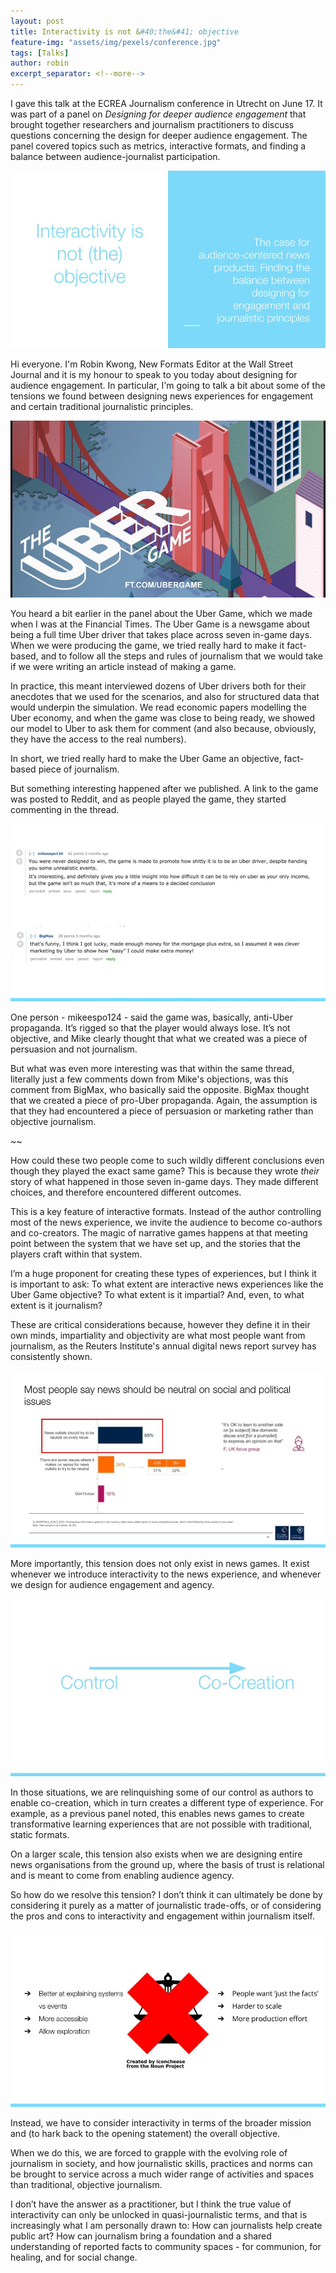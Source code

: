 ```yaml
---
layout: post
title: Interactivity is not &#40;the&#41; objective
feature-img: "assets/img/pexels/conference.jpg"
tags: [Talks]
author: robin
excerpt_separator: <!--more-->
---
```


I gave this talk at the ECREA Journalism conference in Utrecht on June 17. It was part of a panel on _Designing for deeper audience engagement_ that brought together researchers and journalism practitioners to discuss questions concerning the design for deeper audience engagement. The panel covered topics such as metrics, interactive formats, and finding a balance between audience-journalist participation. 

<!--more-->

![](/assets/img/ecrea/ECREA1.jpg)

Hi everyone. I'm Robin Kwong, New Formats Editor at the Wall Street Journal and it is my honour to speak to you today about designing for audience engagement. In particular, I'm going to talk a bit about some of the tensions we found between designing news experiences for engagement and certain traditional journalistic principles.

![](/assets/img/ecrea/ECREA2.jpg)

You heard a bit earlier in the panel about the Uber Game, which we made when I was at the Financial Times. The Uber Game is a newsgame about being a full time Uber driver that takes place across seven in-game days. When we were producing the game, we tried really hard to make it fact-based, and to follow all the steps and rules of journalism that we would take if we were writing an article instead of making a game.

In practice, this meant interviewed dozens of Uber drivers both for their anecdotes that we used for the scenarios, and also for structured data that would underpin the simulation. We read economic papers modelling the Uber economy, and when the game was close to being ready, we showed our model to Uber to ask them for comment (and also because, obviously, they have the access to the real numbers). 

In short, we tried really hard to make the Uber Game an objective, fact-based piece of journalism.

But something interesting happened after we published. A link to the game was posted to Reddit, and as people played the game, they started commenting in the thread. 

![](/assets/img/ecrea/ECREA3.jpg)

One person - mikeespo124 - said the game was, basically, anti-Uber propaganda. It’s rigged so that the player would always lose. It’s not objective, and Mike clearly thought that what we created was a piece of persuasion and not journalism.

But what was even more interesting was that within the same thread, literally just a few comments down from Mike's objections, was this comment from BigMax, who basically said the opposite. BigMax thought that we created a piece of pro-Uber propaganda. Again, the assumption is that they had encountered a piece of persuasion or marketing rather than objective journalism.

~~

How could these two people come to such wildly different conclusions even though they played the exact same game? This is because they wrote _their_ story of what happened in those seven in-game days. They made different choices, and therefore encountered different outcomes. 

This is a key feature of interactive formats. Instead of the author controlling most of the news experience, we invite the audience to become co-authors and co-creators. The magic of narrative games happens at that meeting point between the system that we have set up, and the stories that the players craft within that system. 

I’m a huge proponent for creating these types of experiences, but I think it is important to ask: To what extent are interactive news experiences like the Uber Game objective? To what extent is it impartial? And, even, to what extent is it journalism? 

These are critical considerations because, however they define it in their own minds, impartiality and objectivity are what most people want from journalism, as the Reuters Institute's annual digital news report survey has consistently shown. 

![](/assets/img/ecrea/ECREA4.jpg)

More importantly, this tension does not only exist in news games. It exist whenever we introduce interactivity to the news experience, and whenever we design for audience engagement and agency. 

![](/assets/img/ecrea/ECREA5.jpg)

In those situations, we are relinquishing some of our control as authors to enable co-creation, which in turn creates a different type of experience. For example, as a previous panel noted, this enables news games to create transformative learning experiences that are not possible with traditional, static formats.

On a larger scale, this tension also exists when we are designing entire news organisations from the ground up, where the basis of trust is relational and is meant to come from enabling audience agency.
 

So how do we resolve this tension? I don’t think it can ultimately be done by considering it purely as a matter of journalistic trade-offs, or of considering the pros and cons to interactivity and engagement within journalism itself. 

![](/assets/img/ecrea/ECREA6.jpg)

Instead, we have to consider interactivity in terms of the broader mission and (to hark back to the opening statement) the overall objective. 

When we do this, we are forced to grapple with the evolving role of journalism in society, and how journalistic skills, practices and norms can be brought to service across a much wider range of activities and spaces than traditional, objective journalism.

I don’t have the answer as a practitioner, but I think the true value of interactivity can only be unlocked in quasi-journalistic terms, and that is increasingly what I am personally drawn to: How can journalists help create public art? How can journalism bring a foundation and a shared understanding of reported facts to community spaces - for communion, for healing, and for social change.